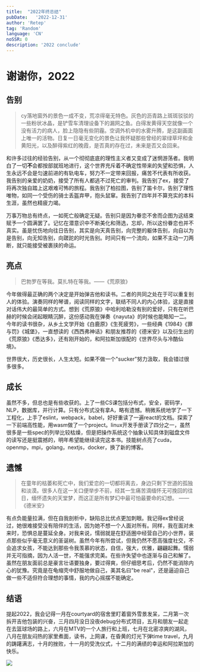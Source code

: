 ```yaml
---
title:  "2022年终总结"
pubDate:   '2022-12-31'
author: 'Retep' 
tag: 'Random'
language: 'CN'
noSSR: 0
description: '2022 conclude'
---
```


# 谢谢你，2022

## 告别

> cy落地窗外的景色一成不变，荒凉得毫无特色。灰色的沥青路上斑斑驳驳的一些粉状冰晶，是铲雪车清理设备下的漏网之鱼。白得发黄得天空就像一个没有活力的病人，脸上隐隐有些阴霾。空调外机中的水雾升腾，是这副画面上唯一的活物。日复一日毫无变化的景色让我怀疑那些曾经的翠绿草坪和金黄阳光，以及醉得紫红的晚霞，是否真的存在过，未来是否又会回来。

和许多过往的经验告别，从一个彻彻底底的理性主义者又变成了迷惘游荡者。我明白了一切**不**会都按部就班地进行，这个世界充斥着不确定性带来的失望和恐惧，人生永远不会是匀速前进的有轨电车，努力不一定带来回报，痛苦不代表有所收获。我告别的亲爱的奶奶，接受了所有人都逃不过死亡的审判。我告别了ex，接受了将再次独自踏上这艰难可怖的旅程。我告别了柏拉图，告别了笛卡尔，告别了理性唯物，如同一个受伤的骑士丢盔弃甲，抱头鼠窜。我告别了四年并不算充实的本科生涯，虽然也精疲力竭。

万事万物总有终点，一如死亡般确定无疑。告别只是因为眷恋不舍而企图为这结束赋予一个圆满罢了。记忆在潜意识中不断美化和筛选，忘却，所以这份眷恋也并不真实。虽是忧伤地向往日告别，其实是向天真告别，向完整的躯体告别，向自以为是告别，向无知告别，向蹉跎的时光告别。时间只有一个流向，如果不主动一刀两断，就只能接受被裹挟的命运。


## 亮点

> 巴勃罗在等我。莫扎特在等我。——《荒原狼》

今年做得最正确的两个决定是开始弹吉他和读书。二者的共同之处在于可以重复别人的体验。演奏同样的琴谱，阅读同样的文字，联结不同人的内心体验，这是直接对话伟大的最简单的方式。想到《荒原狼》中哈利哈勒没有别的爱好，只有在听巴赫的时候会闭起眼睛沉醉，这份感动我在弹奏《nayuta》的时候也能略知一二。今年的读书很杂，从乡土文学开始《白鹿原》《生死疲劳》，一些经典《1984》《罪与罚》《城堡》，一直想读的《西西弗神话》和朋友推荐的《德米安》以及衍生出的《荒原狼》《悉达多》，还有刚开始的，和阿拉斯加很配的《世界尽头与冷酷仙境》。

世界很大，历史很长，人生太短。如果不做一个"sucker"努力汲取，我会错过很多很多。

## 成长
虽然不多，但总也是有些收获的。上了一些CS课包括分布式，安全，密码学，NLP，数据库，并行计算。只有分布式没有拿A，略有遗憾。稍微系统地学了一下工程化，上手了eslint，webpack，babel，好好重读了一遍react的文档。探索了一下前端高性能，用wasm做了一个project。linux开发手册读了四分之一，虽然很多是一些spec的列举比较枯燥，但是把操作系统这个抽象认知具体到磁盘文件的读写还是挺震撼的，明年希望能继续读完这本书。技能树点亮了cuda，openmp，mpi，golang，nextjs，docker，换了新的博客。

## 遗憾

>在童年的枯萎和死亡中，我们爱恋的一切都将离去，身边只剩下世道的孤独和淡漠。很多人在这一关口便举步不前，经其一生痛苦滴缅怀无可挽回的往日，缅怀遗失的天堂梦，而这正是所有梦幻中最可怕最要命的幻想。 ——《德米安》

有点负能量拉满，但在自我剖析中，缺陷总比优点更加刺眼。我记得ex曾经说过，她很难接受没有陪伴的生活，因为她不想一个人面对所有。同样，我在面对未来时，恐惧总是蔓延全身。对我来说，懦弱就是在舒适圈中经营自己的小世界，装点那些似乎毫无意义的圣诞树。虽然今年有所尝试，但我仍然不愿高强度社交，不会追求女孩，不能达到那些令我羡慕的状态，自信，强大，优雅，翩翩起舞。懦弱并无可指摘，因为人活一世，不能强求完美。在些许失望中也逐渐与自己和解了。虽然在朋友面前总是豪言壮语要独身，要过得爽，但仔细思考后，仍然不能消除内心的犹豫。究竟是在龟缩壳中舒服地做自己，美其名曰"be real"，还是逼迫自己做一些不适但符合理想的事情，我的内心摇摆不能确定。


## 结语
提起2022，我会记得一月在courtyard的宿舍里盯着窗外雪景发呆，二月第一次拆开吉他包装的兴奋，三月四月没日没夜debug分布式项目，五月和朋友一起走在去篮球场的路上，六月在MTV的一个人旅行和上班，七月在北密凉爽的湖风，八月在朋友闷热的家里煮面，读书，上网课，在昏黄的灯光下弹time travel，九月的踌躇满志，十月的挫败，十一月的受洗仪式，十二月的满绩的幸运和阿拉斯加的快乐。

![](/images/2022-12-31-2022-conclude/new-year-res.JPG)

